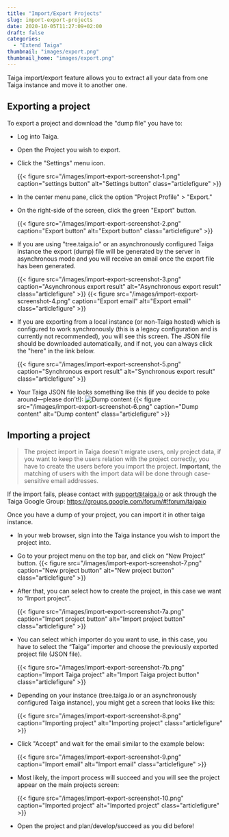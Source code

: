 ```yaml
---
title: "Import/Export Projects"
slug: import-export-projects
date: 2020-10-05T11:27:09+02:00
draft: false
categories:
  - "Extend Taiga"
thumbnail: "images/export.png"
thumbnail_home: "images/export.png"
---
```


Taiga import/export feature allows you to extract all your data from one Taiga instance and move it to another one.


## Exporting a project

To export a project and download the "dump file" you have to:

- Log into Taiga.
- Open the Project you wish to export.
- Click the "Settings" menu icon.

  {{< figure src="/images/import-export-screenshot-1.png" caption="settings button" alt="Settings button" class="articlefigure" >}}
- In the center menu pane, click the option "Project Profile" > "Export."
- On the right-side of the screen, click the green "Export" button.

  {{< figure src="/images/import-export-screenshot-2.png" caption="Export button" alt="Export button" class="articlefigure" >}}
- If you are using "tree.taiga.io" or an asynchronously configured Taiga instance the export (dump) file will be generated by the server in asynchronous mode and you will receive an email once the export file has been generated.

  {{< figure src="/images/import-export-screenshot-3.png" caption="Asynchronous export result" alt="Asynchronous export result" class="articlefigure" >}}
  {{< figure src="/images/import-export-screenshot-4.png" caption="Export email" alt="Export email" class="articlefigure" >}}
- If you are exporting from a local instance (or non-Taiga hosted) which is configured to work synchronously (this is a legacy configuration and is currently not recommended), you will see this screen. The JSON file should be downloaded automatically, and if not, you can always click the "here" in the link below.

  {{< figure src="/images/import-export-screenshot-5.png" caption="Synchronous export result" alt="Synchronous export result" class="articlefigure" >}}
- Your Taiga JSON file looks something like this (if you decide to poke around—please don’t!):
  ![Dump content](import-export-screenshot-6.png "Dump content")
{{< figure src="/images/import-export-screenshot-6.png" caption="Dump content" alt="Dump content" class="articlefigure" >}}


## Importing a project

> The project import in Taiga doesn't migrate users, only project data, if you want to keep the users relation with the project correctly, you have to create the users before you import the project. **Important**, the matching of users with the import data will be done through case-sensitive email addresses.

If the import fails, please contact with support@taiga.io or ask through the Taiga Google Group: https://groups.google.com/forum/#!forum/taigaio

Once you have a dump of your project, you can import it in other taiga instance.

- In your web browser, sign into the Taiga instance you wish to import the project into.
- Go to your project menu on the top bar, and click on “New Project” button.
  {{< figure src="/images/import-export-screenshot-7.png" caption="New project button" alt="New project button" class="articlefigure" >}}

- After that, you can select how to create the project, in this case we want to “Import project”.

  {{< figure src="/images/import-export-screenshot-7a.png" caption="Import project button" alt="Import project button" class="articlefigure" >}}
  
- You can select which importer do you want to use, in this case, you have to select the “Taiga” importer and choose the previously exported project file (JSON file).
  
  {{< figure src="/images/import-export-screenshot-7b.png" caption="Import Taiga project" alt="Import Taiga project button" class="articlefigure" >}}

- Depending on your instance (tree.taiga.io or an asynchronously configured Taiga instance), you might get a screen that looks like this:
 
  {{< figure src="/images/import-export-screenshot-8.png" caption="Importing project" alt="Importing project" class="articlefigure" >}}

- Click "Accept" and wait for the email similar to the example below:

  {{< figure src="/images/import-export-screenshot-9.png" caption="Import email" alt="Import email" class="articlefigure" >}}
- Most likely, the import process will succeed and you will see the project appear on the main projects screen:

  {{< figure src="/images/import-export-screenshot-10.png" caption="Imported project" alt="Imported project" class="articlefigure" >}}
- Open the project and plan/develop/succeed as you did before!
